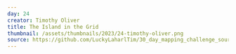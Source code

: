 ```yaml
---
day: 24
creator: Timothy Oliver
title: The Island in the Grid
thumbnail: /assets/thumbnails/2023/24-timothy-oliver.png
source: https://github.com/LuckyLaharlTim/30_day_mapping_challenge_source/raw/main/30DayMappingWork/all_maps.Rmd  
---
```


